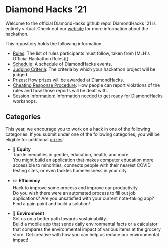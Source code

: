 # Diamond Hacks '21

Welcome to the official DiamondHacks github repo! DiamondHacks '21 is entirely virtual. Check out our [website](https://www.ncsudiamondhacks.com/) for more information about the hackathon.

This repository holds the following information:

- [Rules](Rules.md): The list of rules participants must follow, taken from [MLH's Official Hackathon Rules)[].
- [Schedule](Schedule.md): A schedule of DiamondHacks events.
- [Judging Criteria](https://github.com/annaowens/DiamondHacks21/blob/master/Judging%20Criteria.md): The criteria by which your hackathon project will be judged.
- [Prizes](Prizes.md): How prizes will be awarded at DiamondHacks.
- [Cheating Response Procedure](Cheating%20Response%20Procedure.md): How people can report violations of the rules and how those reports will be dealt with.
- [Session Information](https://github.com/annaowens/DiamondHacks21/tree/master/Session%20Information): Information needed to get ready for DiamondHacks workshops.

## Categories

This year, we encourage you to work on a hack in one of the following categories. If you submit under one of the following categories, you will be eligible for additional [prizes](Prize%Categories.md)!

* 💛 **Equity**  
    Tackle inequities in gender, education, health, and more.  
    You might build an application that makes computer education more accessible to minorities, connects people with their nearest COVID testing sites, or even tackles homelessness in your city.    
     
* ✏️ **Efficiency**  
    Hack to improve some process and improve our productivity.  
    Do you wish there were an automated process to fill out job applications? Are you unsatisfied with your current note-taking app? Find a pain point and build a solution!
  
* 🌳 **Environment** </br>
    Set us on a better path towards sustainability.  
    Build a mobile app that sends daily environmental facts or a calculator that compares the environmental impact of various items at the grocery store.  Get creative with how you can help us reduce our environmental impact!  
